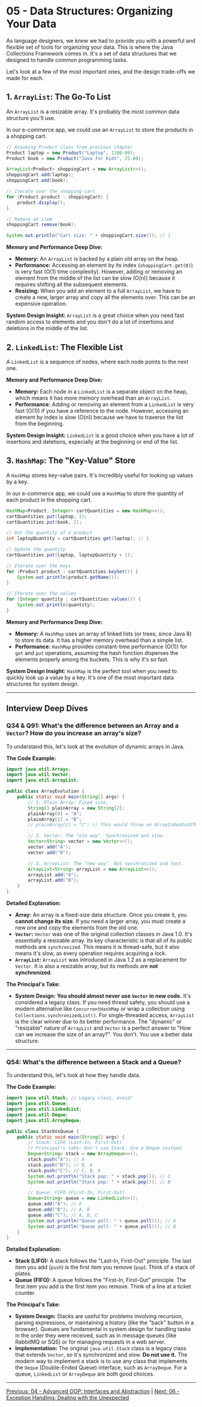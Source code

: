 # 05 - Data Structures: Organizing Your Data

As language designers, we knew we had to provide you with a powerful and flexible set of tools for organizing your data. This is where the Java Collections Framework comes in. It's a set of data structures that we designed to handle common programming tasks.

Let's look at a few of the most important ones, and the design trade-offs we made for each.

## 1. `ArrayList`: The Go-To List

An `ArrayList` is a resizable array. It's probably the most common data structure you'll use.

In our e-commerce app, we could use an `ArrayList` to store the products in a shopping cart.

```java
// Assuming Product class from previous chapter
Product laptop = new Product("Laptop", 1200.00);
Product book = new Product("Java for Kids", 25.00);

ArrayList<Product> shoppingCart = new ArrayList<>();
shoppingCart.add(laptop);
shoppingCart.add(book);

// Iterate over the shopping cart
for (Product product : shoppingCart) {
    product.display();
}

// Remove an item
shoppingCart.remove(book);

System.out.println("Cart size: " + shoppingCart.size()); // 1
```

**Memory and Performance Deep Dive:**

*   **Memory:** An `ArrayList` is backed by a plain old array on the heap.
*   **Performance:** Accessing an element by its index (`shoppingCart.get(0)`) is very fast (O(1) time complexity). However, adding or removing an element from the middle of the list can be slow (O(n)) because it requires shifting all the subsequent elements.
*   **Resizing:** When you add an element to a full `ArrayList`, we have to create a new, larger array and copy all the elements over. This can be an expensive operation.

**System Design Insight:** `ArrayList` is a great choice when you need fast random access to elements and you don't do a lot of insertions and deletions in the middle of the list.

## 2. `LinkedList`: The Flexible List

A `LinkedList` is a sequence of nodes, where each node points to the next one.

**Memory and Performance Deep Dive:**

*   **Memory:** Each node in a `LinkedList` is a separate object on the heap, which means it has more memory overhead than an `ArrayList`.
*   **Performance:** Adding or removing an element from a `LinkedList` is very fast (O(1)) if you have a reference to the node. However, accessing an element by index is slow (O(n)) because we have to traverse the list from the beginning.

**System Design Insight:** `LinkedList` is a good choice when you have a lot of insertions and deletions, especially at the beginning or end of the list.

## 3. `HashMap`: The "Key-Value" Store

A `HashMap` stores key-value pairs. It's incredibly useful for looking up values by a key.

In our e-commerce app, we could use a `HashMap` to store the quantity of each product in the shopping cart.

```java
HashMap<Product, Integer> cartQuantities = new HashMap<>();
cartQuantities.put(laptop, 1);
cartQuantities.put(book, 2);

// Get the quantity of a product
int laptopQuantity = cartQuantities.get(laptop); // 1

// Update the quantity
cartQuantities.put(laptop, laptopQuantity + 1);

// Iterate over the keys
for (Product product : cartQuantities.keySet()) {
    System.out.println(product.getName());
}

// Iterate over the values
for (Integer quantity : cartQuantities.values()) {
    System.out.println(quantity);
}
```

**Memory and Performance Deep Dive:**

*   **Memory:** A `HashMap` uses an array of linked lists (or trees, since Java 8) to store its data. It has a higher memory overhead than a simple list.
*   **Performance:** `HashMap` provides constant-time performance (O(1)) for `get` and `put` operations, assuming the hash function disperses the elements properly among the buckets. This is why it's so fast.

**System Design Insight:** `HashMap` is the perfect tool when you need to quickly look up a value by a key. It's one of the most important data structures for system design.

---

## Interview Deep Dives

### Q34 & Q91: What's the difference between an Array and a `Vector`? How do you increase an array's size?

To understand this, let's look at the evolution of dynamic arrays in Java.

**The Code Example:**
```java
import java.util.Arrays;
import java.util.Vector;
import java.util.ArrayList;

public class ArrayEvolution {
    public static void main(String[] args) {
        // 1. Plain Array: Fixed size.
        String[] plainArray = new String[2];
        plainArray[0] = "A";
        plainArray[1] = "B";
        // plainArray[2] = "C"; // This would throw an ArrayIndexOutOfBoundsException

        // 2. Vector: The "old way". Synchronized and slow.
        Vector<String> vector = new Vector<>();
        vector.add("A");
        vector.add("B");

        // 3. ArrayList: The "new way". Not synchronized and fast.
        ArrayList<String> arrayList = new ArrayList<>();
        arrayList.add("A");
        arrayList.add("B");
    }
}
```

**Detailed Explanation:**

*   **Array:** An array is a fixed-size data structure. Once you create it, you **cannot change its size**. If you need a larger array, you must create a new one and copy the elements from the old one.
*   **`Vector`:** `Vector` was one of the original collection classes in Java 1.0. It's essentially a resizable array. Its key characteristic is that all of its public methods are `synchronized`. This means it is thread-safe, but it also means it's slow, as every operation requires acquiring a lock.
*   **`ArrayList`:** `ArrayList` was introduced in Java 1.2 as a replacement for `Vector`. It is also a resizable array, but its methods are **not synchronized**.

**The Principal's Take:**
*   **System Design:** **You should almost never use `Vector` in new code.** It's considered a legacy class. If you need thread safety, you should use a modern alternative like `ConcurrentHashMap` or wrap a collection using `Collections.synchronizedList()`. For single-threaded access, `ArrayList` is the clear winner due to its better performance. The "dynamic" or "resizable" nature of `ArrayList` and `Vector` is a perfect answer to "How can we increase the size of an array?". You don't. You use a better data structure.

---

### Q54: What's the difference between a Stack and a Queue?

To understand this, let's look at how they handle data.

**The Code Example:**
```java
import java.util.Stack; // Legacy class, avoid!
import java.util.Queue;
import java.util.LinkedList;
import java.util.Deque;
import java.util.ArrayDeque;

public class StackVsQueue {
    public static void main(String[] args) {
        // Stack: LIFO (Last-In, First-Out)
        // Principal's take: Don't use Stack. Use a Deque instead.
        Deque<String> stack = new ArrayDeque<>();
        stack.push("A"); // A
        stack.push("B"); // B, A
        stack.push("C"); // C, B, A
        System.out.println("Stack pop: " + stack.pop()); // C
        System.out.println("Stack pop: " + stack.pop()); // B

        // Queue: FIFO (First-In, First-Out)
        Queue<String> queue = new LinkedList<>();
        queue.add("A"); // A
        queue.add("B"); // A, B
        queue.add("C"); // A, B, C
        System.out.println("Queue poll: " + queue.poll()); // A
        System.out.println("Queue poll: " + queue.poll()); // B
    }
}
```

**Detailed Explanation:**

*   **Stack (LIFO):** A stack follows the "Last-In, First-Out" principle. The last item you add (`push`) is the first item you remove (`pop`). Think of a stack of plates.
*   **Queue (FIFO):** A queue follows the "First-In, First-Out" principle. The first item you add is the first item you remove. Think of a line at a ticket counter.

**The Principal's Take:**
*   **System Design:** Stacks are useful for problems involving recursion, parsing expressions, or maintaining a history (like the "back" button in a browser). Queues are fundamental in system design for handling tasks in the order they were received, such as in message queues (like RabbitMQ or SQS) or for managing requests in a web server.
*   **Implementation:** The original `java.util.Stack` class is a legacy class that extends `Vector`, so it's synchronized and slow. **Do not use it.** The modern way to implement a stack is to use any class that implements the `Deque` (Double-Ended Queue) interface, such as `ArrayDeque`. For a queue, `LinkedList` or `ArrayDeque` are both good choices.

---

[Previous: 04 - Advanced OOP: Interfaces and Abstraction](../04-Advanced-OOP/README.md) | [Next: 06 - Exception Handling: Dealing with the Unexpected](../06-Exception-Handling/README.md)
